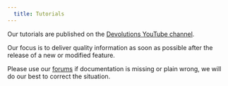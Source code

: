 ```yaml
---
  title: Tutorials
---
```

Our tutorials are published on the [Devolutions YouTube channel](https://www.youtube.com/user/Devolutions).  

Our focus is to deliver quality information as soon as possible after the release of a new or modified feature.  

Please use our [forums](https://forum.devolutions.net/product/rdm-mac) if documentation is missing or plain wrong, we will do our best to correct the situation. 


